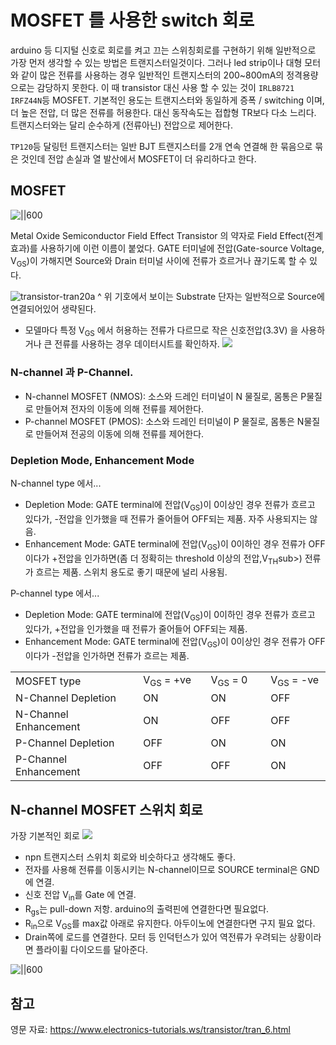 # MOSFET 를 사용한 switch 회로

arduino 등 디지털 신호로 회로를 켜고 끄는 스위칭회로를 구현하기 위해 일반적으로 가장 먼저 생각할 수 있는 방법은 트랜지스터일것이다. 그러나 led strip이나 대형 모터와 같이 많은 전류를 사용하는 경우 일반적인 트랜지스터의 200~800mA의 정격용량으로는 감당하지 못한다.
이 때 transistor 대신 사용 할 수 있는 것이 `IRLB8721` `IRFZ44N`등 MOSFET.
기본적인 용도는 트랜지스터와 동일하게 증폭 / switching 이며, 더 높은 전압, 더 많은 전류를 허용한다. 대신 동작속도는 접합형 TR보다 다소 느리다.
트랜지스터와는 달리 순수하게 (전류아닌) 전압으로 제어한다.

`TP120`등 달링턴 트랜지스터는 일반 BJT 트랜지스터를 2개 연속 연결해 한 묶음으로 묶은 것인데 전압 손실과 열 발산에서 MOSFET이 더 유리하다고 한다.

## MOSFET
![||600](https://cl.ly/f6d6d9da3520/Image%202018-08-25%20at%2010.46.41%20PM.jpg)

Metal Oxide Semiconductor Field Effect Transistor 의 약자로 Field Effect(전계효과)를 사용하기에 이런 이름이 붙었다. GATE 터미널에 전압(Gate-source Voltage, V<sub>GS</sub>)이 가해지면
Source와 Drain 터미널 사이에 전류가 흐르거나 끊기도록 할 수 있다.

![transistor-tran20a](https://i.imgur.com/uHPFWUo.gif)
^ 위 기호에서 보이는 Substrate 단자는 일반적으로 Source에 연결되어있어 생략된다.

* 모델마다 특정 V<sub>GS</sub> 에서 허용하는 전류가 다르므로 작은 신호전압(3.3V) 을 사용하거나 큰 전류를 사용하는 경우 데이터시트를 확인하자.
![](https://cdn.instructables.com/FFD/1CB8/JDYUZ55K/FFD1CB8JDYUZ55K.LARGE.jpg?auto=webp&width=600&crop=3:2_)

### N-channel 과 P-Channel.
* N-channel MOSFET (NMOS): 소스와 드레인 터미널이 N 물질로, 몸통은 P물질로 만들어져 전자의 이동에 의해 전류를 제어한다.
* P-channel MOSFET (PMOS): 소스와 드레인 터미널이 P 물질로, 몸통은 N물질로 만들어져 전공의 이동에 의해 전류를 제어한다.

### Depletion Mode, Enhancement Mode

 N-channel type 에서...
* Depletion Mode:  GATE terminal에 전압(V<sub>GS</sub>)이 0이상인 경우 전류가 흐르고 있다가, -전압을 인가했을 때 전류가 줄어들어 OFF되는 제품. 자주 사용되지는 않음.
* Enhancement Mode: GATE terminal에 전압(V<sub>GS</sub>)이 0이하인 경우 전류가 OFF이다가 +전압을 인가하면(좀 더 정확히는 threshold 이상의 전압,V<sub>TH</sub>sub>) 전류가 흐르는 제품. 스위치 용도로 좋기 때문에 널리 사용됨.

P-channel type 에서...
* Depletion Mode:  GATE terminal에 전압(V<sub>GS</sub>)이 0이하인 경우 전류가 흐르고 있다가, +전압을 인가했을 때 전류가 줄어들어 OFF되는 제품.
* Enhancement Mode: GATE terminal에 전압(V<sub>GS</sub>)이 0이상인 경우 전류가 OFF이다가 -전압을 인가하면 전류가 흐르는 제품.

<table class="table1">
<tbody>
<tr>
<td style="width:230px;">MOSFET type</td>
<td style="width:100px;">V<sub>GS</sub>&#160;&#061;&#160;+ve</td>
<td style="width:90px;">V<sub>GS</sub>&#160;&#061;&#160;0</td>
<td style="width:90px;">V<sub>GS</sub>&#160;&#061;&#160;-ve</td>
</tr>
<tr>
<td>N-Channel Depletion</td>
<td>ON</td>
<td>ON</td>
<td>OFF</td>
</tr>
<tr>
<td>N-Channel Enhancement</td>
<td>ON</td>
<td>OFF</td>
<td>OFF</td>
</tr>
<tr>
<td>P-Channel Depletion</td>
<td>OFF</td>
<td>ON</td>
<td>ON</td>
</tr>
<tr>
<td>P-Channel Enhancement</td>
<td>OFF</td>
<td>OFF</td>
<td>ON</td>
</tr>
</tbody>
</table>

## N-channel MOSFET 스위치 회로
가장 기본적인 회로
![](https://cl.ly/aae5302eb99e/Image%2525202018-08-26%252520at%25252012.25.06%252520AM.gif)

* npn 트랜지스터 스위치 회로와 비슷하다고 생각해도 좋다.
* 전자를 사용해 전류를 이동시키는 N-channel이므로 SOURCE terminal은 GND에 연결.
* 신호 전압 V<sub>in</sub>를 Gate 에 연결.
* R<sub>gs</sub>는 pull-down 저항. arduino의 출력핀에 연결한다면 필요없다.
* R<sub>in</sub>으로 V<sub>GS</sub>를 max값 아래로 유지한다. 아두이노에 연결한다면 구지 필요 없다.
* Drain쪽에 로드를 연결한다. 모터 등 인덕턴스가 있어 역전류가 우려되는 상황이라면 플라이휠 다이오드를 달아준다.

![||600](https://cl.ly/5d579901e500/Image%202018-08-26%20at%201.19.20%20AM.jpg)

## 참고
영문 자료: https://www.electronics-tutorials.ws/transistor/tran_6.html
